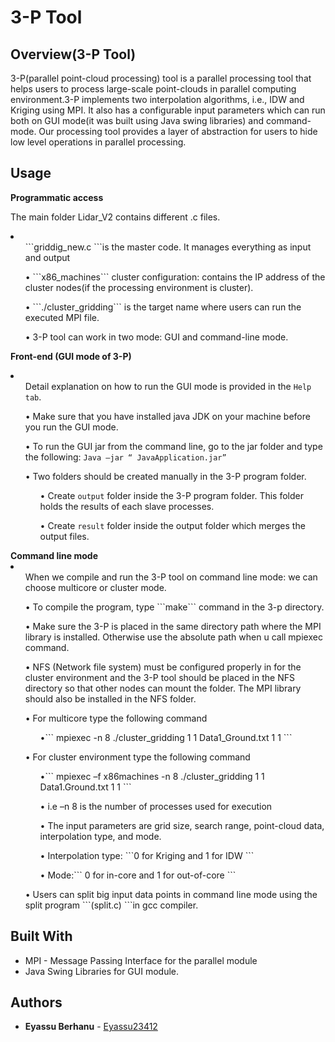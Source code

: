 # 3-P Tool
## Overview(3-P Tool)

<p>3-P(parallel point-cloud processing) tool is a parallel processing tool that helps users to process large-scale point-clouds in parallel computing environment.3-P implements two interpolation algorithms, i.e., IDW and Kriging using MPI. It also has a configurable input parameters which can run both on GUI mode(it was built using Java swing libraries) and command-mode. Our processing tool provides a layer of abstraction for users to hide low level operations in parallel processing.</p>

## Usage

 <b > Programmatic access</b>

  The main folder Lidar_V2 contains different .c files. 
  <li>
    <ol>```griddig_new.c ```is the master code. It manages everything as input and output</ol>
    <ol>• ```x86_machines``` cluster configuration: contains the IP address of the cluster nodes(if the processing environment is cluster).</ol>
    <ol>• ```./cluster_gridding```  is the target name where users can run the executed MPI file.</ol>
    <ol>• 3-P tool can work in two mode: GUI and command-line mode.</ol>
  </li>

  <b> Front-end (GUI mode of 3-P)</b>
    <li>
      <ul>Detail explanation on how to run the GUI mode is provided in the ```Help tab```.</ul>
      <ul>• Make sure that you have installed java JDK on your machine before you run the GUI mode.</ul>
      <ul>• To run the GUI jar from the command line, go to the jar folder and type the following: 
          ```Java –jar “ JavaApplication.jar” ``` </ul>
      <ul>• Two folders should be created manually in the 3-P program folder. 
      <ul>• Create ```output``` folder inside the 3-P program folder. This folder holds the results of each slave processes.</ul>
      <ul>• Create ```result``` folder inside the output folder which merges the output files.</ul>
      </ul>
  </li>
 <b> Command line mode</b>

  <li>
    <ul>When we compile and run the 3-P tool on command line mode: we can choose multicore or cluster mode.</ul>
    <ul>• To compile the program, type ```make``` command in the 3-p directory.</ul>
    <ul>• Make sure the 3-P is placed in the same directory path where the MPI library is installed. Otherwise use the absolute path when u call mpiexec command. </ul>
    <ul>•	NFS (Network file system) must be configured properly in for the cluster environment and the 3-P tool should be placed in the NFS directory so that other nodes can mount the folder. The MPI library should also be installed in the NFS folder.</ul>
    <ul>•	For multicore type the following command
          <ul>•```	mpiexec -n 8 ./cluster_gridding 1 1 Data1_Ground.txt 1 1 ```</ul>
    </ul>
    <ul>•	For cluster environment type the following command
          <ul>•``` mpiexec –f x86machines -n 8 ./cluster_gridding 1 1 Data1.Ground.txt 1 1 ```</ul>
          <ul>• i.e  –n 8 is the number of processes used for execution</ul>
          <ul>• The input parameters are grid size, search range, point-cloud data, interpolation type, and mode.</ul>
          <ul>• Interpolation type: ```0 for Kriging and 1 for IDW ```</ul>
          <ul>• Mode:``` 0 for in-core and 1 for out-of-core ```</ul>
    </ul>
    <ul>• Users can split big input data points in command line mode using the split program ```(split.c) ```in gcc compiler. </ul>
  </li>

 

## Built With

* MPI - Message Passing Interface for the parallel module
* Java Swing Libraries for GUI module.

 

## Authors

* **Eyassu Berhanu** - [Eyassu23412](https://github.com/Eyassu23412)
